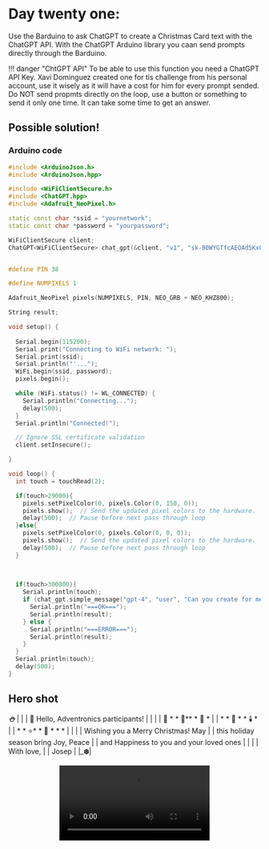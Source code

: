 # Day twenty one:

Use the Barduino to ask ChatGPT to create a Christmas Card text with the ChatGPT API. With the ChatGPT Arduino library you caan send prompts directly through the Barduino.

!!! danger "ChtGPT API"
     To be able to use this function you need a ChatGPT API Key. Xavi Dominguez created one for tis challenge from his personal account, use it wisely as it will have a cost for him for every prompt sended. Do NOT send propmts directly on the loop, use a button or something to send it only one time. It can take some time to get an answer.

## Possible solution!

### Arduino code

```c++
#include <ArduinoJson.h>
#include <ArduinoJson.hpp>

#include <WiFiClientSecure.h>
#include <ChatGPT.hpp>
#include <Adafruit_NeoPixel.h>

static const char *ssid = "yournetwork";
static const char *password = "yourpassword";

WiFiClientSecure client;
ChatGPT<WiFiClientSecure> chat_gpt(&client, "v1", "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");


#define PIN 38 

#define NUMPIXELS 1

Adafruit_NeoPixel pixels(NUMPIXELS, PIN, NEO_GRB + NEO_KHZ800);

String result;

void setup() {
 
  Serial.begin(115200);
  Serial.print("Connecting to WiFi network: ");
  Serial.print(ssid);
  Serial.println("'...");
  WiFi.begin(ssid, password);
  pixels.begin(); 

  while (WiFi.status() != WL_CONNECTED) {
    Serial.println("Connecting...");
    delay(500);
  }
  Serial.println("Connected!");

  // Ignore SSL certificate validation
  client.setInsecure();

}

void loop() {
  int touch = touchRead(2);

  if(touch>29000){
    pixels.setPixelColor(0, pixels.Color(0, 150, 0));
    pixels.show();  // Send the updated pixel colors to the hardware.
    delay(500);  // Pause before next pass through loop
  }else{
    pixels.setPixelColor(0, pixels.Color(0, 0, 0));
    pixels.show();  // Send the updated pixel colors to the hardware.
    delay(500);  // Pause before next pass through loop
  }
 

 
  if(touch>300000){
    Serial.println(touch);
    if (chat_gpt.simple_message("gpt-4", "user", "Can you create for me a Christmas card with an ASCII drawing and a text for the Adventronics participants? Signed with love from Josep, please.", result)) {
      Serial.println("===OK===");
      Serial.println(result);
    } else {
      Serial.println("===ERROR===");
      Serial.println(result);
    }
  }
  Serial.println(touch);
  delay(500);
}
```

## Hero shot

_____________________⛄_____________________ 
|                                            |
|    👋 Hello, Adventronics participants!    |
|                                            |
|         🌟 *     *  🎄** * 🎅 *             |
|     *  * 🎁   *     *   🕯️    *            |
|  *     * ⭐*    * 🌟   *    *  *            |
|                                            |
|   Wishing you a Merry Christmas! May       |
|   this holiday season bring Joy, Peace     |
|   and Happiness to you and your loved ones |
|                                            |
|        With love,                          |
|          Josep                             |
|_____________________❄️____________________|


<video controls autoplay loop style="display: block; margin: auto;">
    <source src="../../../video/day21.mp4" type="video/mp4">
</video>